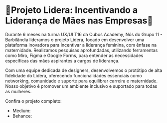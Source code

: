<h1>🚀Projeto Lidera: Incentivando a Liderança de Mães nas Empresas🚀</h1>


<p> Durante 6 meses na turma UX/UI T16 da Cubos Academy, Nós do Grupo 11 - Barbilândia lideramos o projeto Lidera, focado em desenvolver uma plataforma inovadora para incentivar a liderança feminina, com ênfase na maternidade. Realizamos pesquisas aprofundadas, utilizando ferramentas como Miro, Figma e Google Forms, para entender as necessidades específicas das mães aspirantes a cargos de liderança.

Com uma equipe dedicada de designers, desenvolvemos o protótipo de alta fidelidade do Lidera, oferecendo funcionalidades essenciais como networking, comunidade e suporte para equilibrar carreira e maternidade. Nosso objetivo é promover um ambiente inclusivo e suportado para todas as mulheres. <p>

Confira o projeto completo:

 * Medium:
 * Behance:



